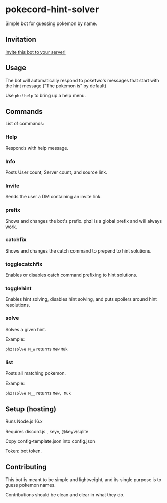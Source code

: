 # pokecord-hint-solver
Simple bot for guessing pokemon by name.

## Invitation
[Invite this bot to your server!](https://discord.com/api/oauth2/authorize?client_id=876704750480023584&permissions=3072&scope=bot)

## Usage
The bot will automatically respond to poketwo's messages that start with the hint message ("The pokémon is" by default)

Use `phz!help` to bring up a help menu.

## Commands

List of commands:

### Help
Responds with help message.

### Info
Posts User count, Server count, and source link.

### Invite
Sends the user a DM containing an invite link.

### prefix
Shows and changes the bot's prefix. phz! is a global prefix and will always work.

### catchfix
Shows and changes the catch command to prepend to hint solutions.

### togglecatchfix
Enables or disables catch command prefixing to hint solutions.

### togglehint
Enables hint solving, disables hint solving, and puts spoilers around hint resolutions.

### solve
Solves a given hint.

Example: 

`phz!solve M_w`
returns
`Mew`
`Muk`

### list
Posts all matching pokemon.

Example:

`phz!solve M__` 
returns
`Mew, Muk`


## Setup (hosting)

Runs Node.js 16.x

Requires discord.js , keyv, @keyv/sqlite

Copy config-template.json into config.json

Token: bot token.


## Contributing
This bot is meant to be simple and lightweight, and its single purpose is to guess pokemon names.

Contributions should be clean and clear in what they do.
